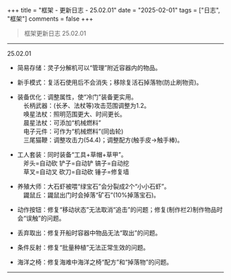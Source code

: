 +++
title = "框架 - 更新日志 - 25.02.01"
date = "2025-02-01"
tags = ["日志", "框架"]
comments = false
+++

> 框架更新日志 25.02.01

---

25.02.01

- 简易存储：灵子分解机可以“管理”附近容器内的物品。  

- 新手模式：复活石使用后不会消失；移除复活石掉落物(防止刷物资)。  

- 装备优化：调整属性，使“冷门”装备更实用。  
　长柄武器：(长矛、法杖等)攻击范围调整为1.2。  
　唤星法杖：照明范围更大、时间更长。  
　晨星法杖：可添加“机械燃料”  
　电子元件：可作为“机械燃料”(同齿轮)  
　三尾猫鞭：调整攻击力(54.4)；调整配方(触手皮->触手棒)。

- 工人套装：同时装备“工具+草帽+草甲”。  
　斧头=自动砍 铲子=自动铲 镐子=自动挖  
　草叉=自动叉 砍刀=自动砍 锤子=修复墙  

- 养殖大师：大石虾被喂“绿宝石”会分裂成2个“小小石虾”。  
　鼹鼠丘：鼹鼠出门时会掉落“矿石”(10%掉落宝石)。  

- 动作按钮：修复“移动状态”无法取消“追击”的问题；修复(制作栏2)制作物品时会“误触”的问题。

- 丢弃取出：修复开船时容器中物品无法“取出”的问题。

- 条件反射：修复“批量种植”无法正常生效的问题。

- 海洋之椅：修复海难中海洋之椅“配方”和“掉落物”的问题。

---
